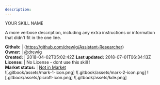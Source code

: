 ```yaml
---
description: 
---
```

YOUR SKILL NAME

A more verbose description, including any extra instructions or
information that didn't fit in the one line.

**Github:** | (https://github.com/drewlg/Assistant-Researcher)  
**Owner:** | [@drewlg](https://github.com/drewlg)  
**Created:** | 2018-04-02T05:02:42Z  **Last updated:** 2018-07-01T06:34:13Z  
**License:** | No License - dont use this skill !  
**Market status:** | [Not in Market](https://market.mycroft.ai/skill/)  
 ![.gitbook/assets/mark-1-icon.png]  ![.gitbook/assets/mark-2-icon.png]  ![.gitbook/assets/picroft-icon.png]  ![.gitbook/assets/kde.png]  
